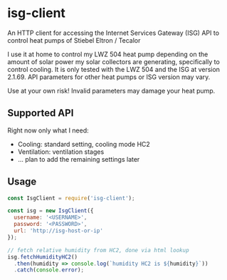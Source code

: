 # isg-client
An HTTP client for accessing the Internet Services Gateway (ISG) API to control heat pumps of Stiebel Eltron / Tecalor

I use it at home to control my LWZ 504 heat pump depending on the amount of solar power
my solar collectors are generating, specifically to control cooling.
It is only tested with the LWZ 504 and the ISG at version 2.1.69.
API parameters for other heat pumps or ISG version may vary.

Use at your own risk! Invalid parameters may damage your heat pump.

## Supported API

Right now only what I need:

- Cooling: standard setting, cooling mode HC2
- Ventilation: ventilation stages
- ... plan to add the remaining settings later

## Usage

```javascript
const IsgClient = require('isg-client');

const isg = new IsgClient({
  username: '<USERNAME>',
  password: '<PASSWORD>',
  url: 'http://isg-host-or-ip'
});

// fetch relative humidity from HC2, done via html lookup
isg.fetchHumidityHC2()
  .then(humidity => console.log(`humidity HC2 is ${humidity}`))
  .catch(console.error);
```
